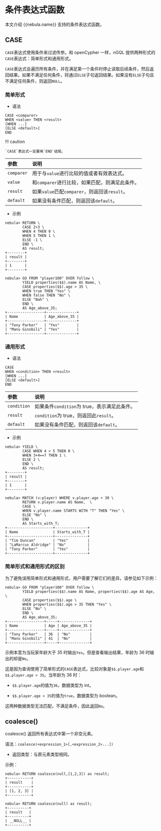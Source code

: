# 条件表达式函数

本文介绍 {{nebula.name}} 支持的条件表达式函数。

## CASE

`CASE`表达式使用条件来过滤传参。和 openCypher 一样，nGQL 提供两种形式的`CASE`表达式：简单形式和通用形式。

`CASE`表达式会遍历所有条件，并在满足第一个条件时停止读取后续条件，然后返回结果。如果不满足任何条件，将通过`ELSE`子句返回结果。如果没有`ELSE`子句且不满足任何条件，则返回`NULL`。

### 简单形式

- 语法

```ngql
CASE <comparer>
WHEN <value> THEN <result>
[WHEN ...]
[ELSE <default>]
END
```

!!! caution

    `CASE`表达式一定要用`END`结尾。

|参数|说明|
|:---|:---|
|`comparer`|用于与`value`进行比较的值或者有效表达式。|
|`value`|和`comparer`进行比较，如果匹配，则满足此条件。|
|`result`|如果`value`匹配`comparer`，则返回该`result`。|
|`default`|如果没有条件匹配，则返回该`default`。|

- 示例

```ngql
nebula> RETURN \
        CASE 2+3 \
        WHEN 4 THEN 0 \
        WHEN 5 THEN 1 \
        ELSE -1 \
        END \
        AS result;
+--------+
| result |
+--------+
| 1      |
+--------+
```

```ngql
nebula> GO FROM "player100" OVER follow \
        YIELD properties($$).name AS Name, \
        CASE properties($$).age > 35 \
        WHEN true THEN "Yes" \
        WHEN false THEN "No" \
        ELSE "Nah" \
        END \
        AS Age_above_35;
+-----------------+--------------+
| Name            | Age_above_35 |
+-----------------+--------------+
| "Tony Parker"   | "Yes"        |
| "Manu Ginobili" | "Yes"        |
+-----------------+--------------+
```

### 通用形式

- 语法

```ngql
CASE
WHEN <condition> THEN <result>
[WHEN ...]
[ELSE <default>]
END
```

|参数|说明|
|:---|:---|
|`condition`|如果条件`condition`为 true，表示满足此条件。|
|`result`|`condition`为 true，则返回此`result`。|
|`default`|如果没有条件匹配，则返回该`default`。|

- 示例

```ngql
nebula> YIELD \
        CASE WHEN 4 > 5 THEN 0 \
        WHEN 3+4==7 THEN 1 \
        ELSE 2 \
        END \
        AS result;
+--------+
| result |
+--------+
| 1      |
+--------+
```

```ngql
nebula> MATCH (v:player) WHERE v.player.age > 30 \
        RETURN v.player.name AS Name,  \
        CASE \
        WHEN v.player.name STARTS WITH "T" THEN "Yes" \
        ELSE "No" \
        END \
        AS Starts_with_T;
+---------------------+---------------+
| Name                | Starts_with_T |
+---------------------+---------------+
| "Tim Duncan"        | "Yes"         |
| "LaMarcus Aldridge" | "No"          |
| "Tony Parker"       | "Yes"         |
+---------------------+---------------+
```

### 简单形式和通用形式的区别

为了避免误用简单形式和通用形式，用户需要了解它们的差异。请参见如下示例：

```ngql
nebula> GO FROM "player100" OVER follow \
        YIELD properties($$).name AS Name, properties($$).age AS Age, \
        CASE properties($$).age \
        WHEN properties($$).age > 35 THEN "Yes" \
        ELSE "No" \
        END \
        AS Age_above_35;
+-----------------+-----+--------------+
| Name            | Age | Age_above_35 |
+-----------------+-----+--------------+
| "Tony Parker"   | 36  | "No"         |
| "Manu Ginobili" | 41  | "No"         |
+-----------------+-----+--------------+
```

示例本意为当玩家年龄大于 35 时输出`Yes`。但是查看输出结果，年龄为 36 时输出的却是`No`。

这是因为查询使用了简单形式的`CASE`表达式，比较对象是`$$.player.age`和`$$.player.age > 35`。当年龄为 36 时：

- `$$.player.age`的值为`36`，数据类型为 int。

- `$$.player.age > 35`的值为`true`，数据类型为 boolean。

这两种数据类型无法匹配，不满足条件，因此返回`No`。

## coalesce()

coalesce() 返回所有表达式中第一个非空元素。

语法：`coalesce(<expression_1>[,<expression_2>...])`

- 返回类型：与原元素类型相同。

示例：

```ngql
nebula> RETURN coalesce(null,[1,2,3]) as result;
+-----------+
| result    |
+-----------+
| [1, 2, 3] |
+-----------+

nebula> RETURN coalesce(null) as result;
+----------+
| result   |
+----------+
| __NULL__ |
+----------+
```
